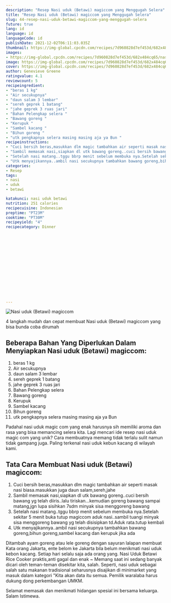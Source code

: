 ```yaml
---
description: "Resep Nasi uduk (Betawi) magiccom yang Menggugah Selera"
title: "Resep Nasi uduk (Betawi) magiccom yang Menggugah Selera"
slug: 44-resep-nasi-uduk-betawi-magiccom-yang-menggugah-selera
future: true
lang: id
language: id
languageCode: id
publishDate: 2021-12-02T06:11:03.035Z 
thumbnail: https://img-global.cpcdn.com/recipes/7d960828d7ef453d/682x484cq65/nasi-uduk-betawi-magiccom-foto-resep-utama.png
images:
- https://img-global.cpcdn.com/recipes/7d960828d7ef453d/682x484cq65/nasi-uduk-betawi-magiccom-foto-resep-utama.png
image: https://img-global.cpcdn.com/recipes/7d960828d7ef453d/682x484cq65/nasi-uduk-betawi-magiccom-foto-resep-utama.png
cover: https://img-global.cpcdn.com/recipes/7d960828d7ef453d/682x484cq65/nasi-uduk-betawi-magiccom-foto-resep-utama.png
author: Genevieve Greene
ratingvalue: 4.1
reviewcount: 5
recipeingredient:
- "beras 1 kg"
- "Air secukupnya"
- "daun salam 3 lembar"
- "sereh geprek 1 batang"
- "jahe geprek 3 ruas jari"
- "Bahan Pelengkap selera "
- "Bawang goreng "
- "Kerupuk "
- "Sambel kacang "
- "Bihun goreng "
- "utk pengkapnya selera masing masing aja ya Bun "
recipeinstructions:
- "Cuci bersih beras,masukkan dlm magic tambahkan air seperti masak nasi biasa.masukkan juga daun salam,sereh,jahe"
- "Sambil memasak nasi,siapkan dl utk bawang goreng..cuci bersih bawang yg telah diiris..lalu tiriskan...kemudian goreng bawang sampai matang,jgn lupa sisihkan 7sdm minyak sisa menggoreng bawang"
- "Setelah nasi matang..tggu bbrp menit sebelum membuka nya.Setelah sekitar 5 menit buka tutup magiccom aduk nasi..sambil tuangi minyak sisa menggoreng bawang yg telah disisipkan td.Aduk rata.tutup kembali"
- "Utk menyajikannya..ambil nasi secukupnya tambahkan bawang goreng,bihun goreng,sambel kacang dan kerupuk jika ada"
categories:
- Resep
tags:
- nasi
- uduk
- betawi

katakunci: nasi uduk betawi 
nutrition: 251 calories
recipecuisine: Indonesian
preptime: "PT23M"
cooktime: "PT30M"
recipeyield: "4"
recipecategory: Dinner


     
    
    
    
    
    
    
    
    
    
    
      
    
---
```



![Nasi uduk (Betawi) magiccom](https://img-global.cpcdn.com/recipes/7d960828d7ef453d/682x484cq65/nasi-uduk-betawi-magiccom-foto-resep-utama.png)

4 langkah mudah dan cepat membuat  Nasi uduk (Betawi) magiccom yang bisa bunda coba dirumah

<!--inarticleads1-->

## Beberapa Bahan Yang Diperlukan Dalam Menyiapkan Nasi uduk (Betawi) magiccom:

1. beras 1 kg
1. Air secukupnya
1. daun salam 3 lembar
1. sereh geprek 1 batang
1. jahe geprek 3 ruas jari
1. Bahan Pelengkap selera 
1. Bawang goreng 
1. Kerupuk 
1. Sambel kacang 
1. Bihun goreng 
1. utk pengkapnya selera masing masing aja ya Bun 

Padahal nasi uduk magic com yang enak harusnya sih memiliki aroma dan rasa yang bisa memancing selera kita. Lagi mencari ide resep nasi uduk magic com yang unik? Cara membuatnya memang tidak terlalu sulit namun tidak gampang juga. Paling terkenal nasi uduk kebun kacang di wilayah kami. 

<!--inarticleads2-->

## Tata Cara Membuat Nasi uduk (Betawi) magiccom:

1. Cuci bersih beras,masukkan dlm magic tambahkan air seperti masak nasi biasa.masukkan juga daun salam,sereh,jahe
1. Sambil memasak nasi,siapkan dl utk bawang goreng..cuci bersih bawang yg telah diiris..lalu tiriskan...kemudian goreng bawang sampai matang,jgn lupa sisihkan 7sdm minyak sisa menggoreng bawang
1. Setelah nasi matang..tggu bbrp menit sebelum membuka nya.Setelah sekitar 5 menit buka tutup magiccom aduk nasi..sambil tuangi minyak sisa menggoreng bawang yg telah disisipkan td.Aduk rata.tutup kembali
1. Utk menyajikannya..ambil nasi secukupnya tambahkan bawang goreng,bihun goreng,sambel kacang dan kerupuk jika ada


Ditambah ayam goreng atau lele goreng dengan sayuran lalapan membuat Kata orang Jakarta, ente belom ke Jakarta bila belum menikmati nasi uduk kebon kacang. Setiap hari selalu saja ada orang yang. Nasi Uduk Betawi Rice Cooker praktis,anti gagal dan enak ~ Memang saat ini sedang banyak dicari oleh teman-teman disekitar kita, salah. Seperti, nasi uduk sebagai salah satu makanan tradisional seharusnya disajikan di minimarket yang masuk dalam kategori &#34;Kita akan data itu semua. Pemilik waralaba harus dukung dong perkembangan UMKM. 

Selamat memasak dan menikmati hidangan spesial ini bersama keluarga. Salam Istimewa.
